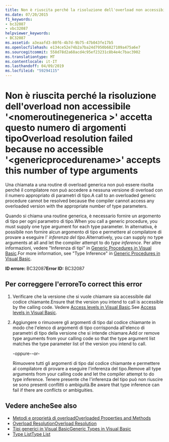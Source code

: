 ```yaml
---
title: Non è riuscita perché la risoluzione dell'overload non accessibile '<genericprocedurename>' accetta questo numero di argomenti tipo
ms.date: 07/20/2015
f1_keywords:
- bc32087
- vbc32087
helpviewer_keywords:
- BC32087
ms.assetid: a3eaafd3-80f6-4b7d-9b75-47b043fe17b5
ms.openlocfilehash: e134ce52e74b2a7ba24d7950b6827109a475a6e7
ms.sourcegitcommit: 558d78d2a68acd4c95ef23231c8b4e4c7bac3902
ms.translationtype: MT
ms.contentlocale: it-IT
ms.lasthandoff: 04/09/2019
ms.locfileid: "59294115"
---
```

# <a name="overload-resolution-failed-because-no-accessible-genericprocedurename-accepts-this-number-of-type-arguments"></a><span data-ttu-id="611c7-102">Non è riuscita perché la risoluzione dell'overload non accessibile '\<nomeroutinegenerica >' accetta questo numero di argomenti tipo</span><span class="sxs-lookup"><span data-stu-id="611c7-102">Overload resolution failed because no accessible '\<genericprocedurename>' accepts this number of type arguments</span></span>
<span data-ttu-id="611c7-103">Una chiamata a una routine di overload generica non può essere risolta perché il compilatore non può accedere a nessuna versione di overload con il numero appropriato di parametri di tipo.</span><span class="sxs-lookup"><span data-stu-id="611c7-103">A call to an overloaded generic procedure cannot be resolved because the compiler cannot access any overloaded version with the appropriate number of type parameters.</span></span>  
  
 <span data-ttu-id="611c7-104">Quando si chiama una routine generica, è necessario fornire un argomento di tipo per ogni parametro di tipo.</span><span class="sxs-lookup"><span data-stu-id="611c7-104">When you call a generic procedure, you must supply one type argument for each type parameter.</span></span> <span data-ttu-id="611c7-105">In alternativa, è possibile non fornire alcun argomento di tipo e permettere al compilatore di provare a eseguire l' *inferenza del tipo*.</span><span class="sxs-lookup"><span data-stu-id="611c7-105">Alternatively, you can supply no type arguments at all and let the compiler attempt to do *type inference*.</span></span> <span data-ttu-id="611c7-106">Per altre informazioni, vedere "Inferenza di tipi" in [Generic Procedures in Visual Basic](../../visual-basic/programming-guide/language-features/data-types/generic-procedures.md).</span><span class="sxs-lookup"><span data-stu-id="611c7-106">For more information, see "Type Inference" in [Generic Procedures in Visual Basic](../../visual-basic/programming-guide/language-features/data-types/generic-procedures.md).</span></span>  
  
 <span data-ttu-id="611c7-107">**ID errore:** BC32087</span><span class="sxs-lookup"><span data-stu-id="611c7-107">**Error ID:** BC32087</span></span>  
  
## <a name="to-correct-this-error"></a><span data-ttu-id="611c7-108">Per correggere l'errore</span><span class="sxs-lookup"><span data-stu-id="611c7-108">To correct this error</span></span>  
  
1. <span data-ttu-id="611c7-109">Verificare che la versione che si vuole chiamare sia accessibile dal codice chiamante.</span><span class="sxs-lookup"><span data-stu-id="611c7-109">Ensure that the version you intend to call is accessible by the calling code.</span></span> <span data-ttu-id="611c7-110">Vedere [Access levels in Visual Basic](../../visual-basic/programming-guide/language-features/declared-elements/access-levels.md).</span><span class="sxs-lookup"><span data-stu-id="611c7-110">See [Access levels in Visual Basic](../../visual-basic/programming-guide/language-features/declared-elements/access-levels.md).</span></span>  
  
2. <span data-ttu-id="611c7-111">Aggiungere o rimuovere gli argomenti di tipo dal codice chiamante in modo che l'elenco di argomenti di tipo corrisponda all'elenco di parametri di tipo della versione che si intende chiamare.</span><span class="sxs-lookup"><span data-stu-id="611c7-111">Add or remove type arguments from your calling code so that the type argument list matches the type parameter list of the version you intend to call.</span></span>  
  
     <span data-ttu-id="611c7-112">-oppure-</span><span class="sxs-lookup"><span data-stu-id="611c7-112">-or-</span></span>  
  
     <span data-ttu-id="611c7-113">Rimuovere tutti gli argomenti di tipo dal codice chiamante e permettere al compilatore di provare a eseguire l'inferenza del tipo.</span><span class="sxs-lookup"><span data-stu-id="611c7-113">Remove all type arguments from your calling code and let the compiler attempt to do type inference.</span></span> <span data-ttu-id="611c7-114">Tenere presente che l'inferenza del tipo può non riuscire se sono presenti conflitti o ambiguità.</span><span class="sxs-lookup"><span data-stu-id="611c7-114">Be aware that type inference can fail if there are conflicts or ambiguities.</span></span>  
  
## <a name="see-also"></a><span data-ttu-id="611c7-115">Vedere anche</span><span class="sxs-lookup"><span data-stu-id="611c7-115">See also</span></span>

- [<span data-ttu-id="611c7-116">Metodi e proprietà di overload</span><span class="sxs-lookup"><span data-stu-id="611c7-116">Overloaded Properties and Methods</span></span>](../../visual-basic/programming-guide/language-features/objects-and-classes/overloaded-properties-and-methods.md)
- [<span data-ttu-id="611c7-117">Overload Resolution</span><span class="sxs-lookup"><span data-stu-id="611c7-117">Overload Resolution</span></span>](../../visual-basic/programming-guide/language-features/procedures/overload-resolution.md)
- [<span data-ttu-id="611c7-118">Tipi generici in Visual Basic</span><span class="sxs-lookup"><span data-stu-id="611c7-118">Generic Types in Visual Basic</span></span>](../../visual-basic/programming-guide/language-features/data-types/generic-types.md)
- [<span data-ttu-id="611c7-119">Type List</span><span class="sxs-lookup"><span data-stu-id="611c7-119">Type List</span></span>](../../visual-basic/language-reference/statements/type-list.md)
